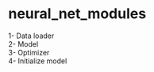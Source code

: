 # neural_net_modules

1- Data loader <br>
2- Model <br>
3- Optimizer <br>
4- Initialize model  <br>
